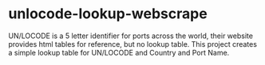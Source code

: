 # unlocode-lookup-webscrape
UN/LOCODE is a 5 letter identifier for ports across the world, their website provides html tables for reference, but no lookup table. This project creates a simple lookup table for UN/LOCODE and Country and Port Name.
